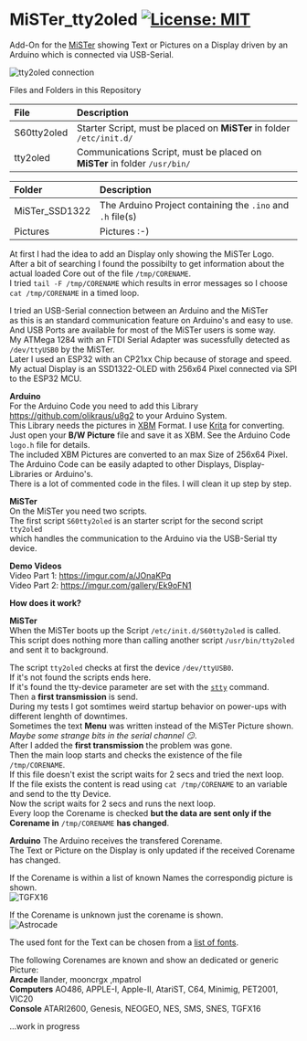 # MiSTer_tty2oled [![License: MIT](https://img.shields.io/badge/License-MIT-yellow.svg)](https://opensource.org/licenses/MIT)
Add-On for the [MiSTer](https://github.com/MiSTer-devel) showing Text or Pictures on a Display driven by an Arduino which is connected via USB-Serial.<br>
  
![tty2oled connection](https://github.com/venice1200/MiSTer_tty2oled/blob/main/Pictures/OLED_Connection.jpg?raw=true)
  
Files and Folders in this Repository  

| File | Description |
| :--- | :--- |
| S60tty2oled | Starter Script, must be placed on **MiSTer** in folder `/etc/init.d/`  |
| tty2oled | Communications Script, must be placed on **MiSTer** in folder `/usr/bin/` |

| Folder | Description |
| :--- | :--- |
| MiSTer_SSD1322 | The Arduino Project containing the `.ino` and `.h` file(s) |
| Pictures | Pictures :-) |

  
At first I had the idea to add an Display only showing the MiSTer Logo.  
After a bit of searching I found the possibilty to get information about the actual loaded Core out of the file `/tmp/CORENAME`.  
I tried `tail -F /tmp/CORENAME` which results in error messages so I choose `cat /tmp/CORENAME` in a timed loop.  
  
I tried an USB-Serial connection between an Arduino and the MiSTer  
as this is an standard communication feature on Arduino's and easy to use.  
And USB Ports are available for most of the MiSTer users is some way.  
My ATMega 1284 with an FTDI Serial Adapter was sucessfully detected as `/dev/ttyUSB0` by the MiSTer.  
Later I used an ESP32 with an CP21xx Chip because of storage and speed.  
My actual Display is an SSD1322-OLED with 256x64 Pixel connected via SPI to the ESP32 MCU.  

**Arduino**  
For the Arduino Code you need to add this Library https://github.com/olikraus/u8g2 to your Arduino System.  
This Library needs the pictures in [XBM](https://en.wikipedia.org/wiki/X_BitMap) Format. I use [Krita](https://krita.org/) for converting.  
Just open your **B/W Picture** file and save it as XBM. See the Arduino Code `logo.h` file for details.  
The included XBM Pictures are converted to an max Size of 256x64 Pixel.  
The Arduino Code can be easily adapted to other Displays, Display-Libraries or Arduino's.  
There is a lot of commented code in the files. I will clean it up step by step.  

**MiSTer**  
On the MiSTer you need two scripts.  
The first script `S60tty2oled` is an starter script for the second script `tty2oled`  
which handles the communication to the Arduino via the USB-Serial tty device.  
  
**Demo Videos**  
Video Part 1: https://imgur.com/a/JOnaKPq  
Video Part 2: https://imgur.com/gallery/Ek9oFN1  
  
**How does it work?**  
  
**MiSTer**  
When the MiSTer boots up the Script `/etc/init.d/S60tty2oled` is called.  
This script does nothing more than calling another script `/usr/bin/tty2oled` and sent it to background.  
  
The script `tty2oled` checks at first the device `/dev/ttyUSB0`.  
If it's not found the scripts ends here.  
If it's found the tty-device parameter are set with the [`stty`](https://man7.org/linux/man-pages/man1/stty.1.html) command.  
Then a **first transmission** is send.  
During my tests I got somtimes weird startup behavior on power-ups with different lenghth of downtimes.  
Sometimes the text **Menu** was written instead of the MiSTer Picture shown.  
*Maybe some strange bits in the serial channel :smirk:*.  
After I added the **first transmission** the problem was gone.  
Then the main loop starts and checks the existence of the file `/tmp/CORENAME`.  
If this file doesn't exist the script waits for 2 secs and tried the next loop.  
If the file exists the content is read using `cat /tmp/CORENAME` to an variable and send to the tty Device.  
Now the script waits for 2 secs and runs the next loop.  
Every loop the Corename is checked **but the data are sent only if the Corename in** `/tmp/CORENAME` **has changed**.  
  
**Arduino**
The Arduino receives the transfered Corename.  
The Text or Picture on the Display is only updated if the received Corename has changed.  
  
If the Corename is within a list of known Names the correspondig picture is shown.  
![TGFX16](https://github.com/venice1200/MiSTer_tty2oled/blob/main/Pictures/TGFX16.jpg?raw=true)
  
If the Corename is unknown just the corename is shown.  
![Astrocade](https://github.com/venice1200/MiSTer_tty2oled/blob/main/Pictures/Astrocade.jpg?raw=true)
  
The used font for the Text can be chosen from a [list of fonts](https://github.com/olikraus/u8g2/wiki/fntlistall).  
  
The following Corenames are known and show an dedicated or generic Picture:  
**Arcade** llander, mooncrgx ,mpatrol  
**Computers** AO486, APPLE-I, Apple-II, AtariST, C64, Minimig, PET2001, VIC20  
**Console** ATARI2600, Genesis, NEOGEO, NES, SMS, SNES, TGFX16  
  
  
  
...work in progress  
  
